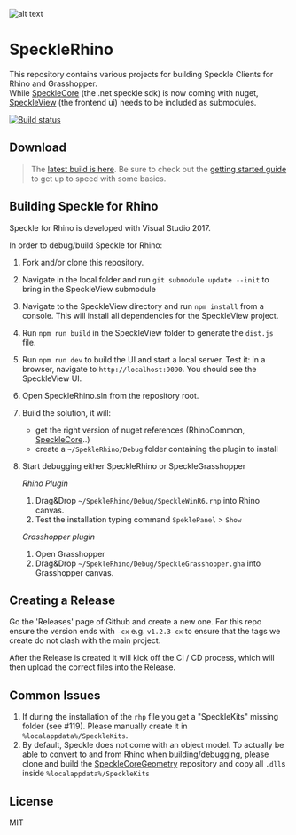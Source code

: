 ![alt text](https://user-images.githubusercontent.com/1014562/40281319-9c1fa318-5c60-11e8-9208-92fbc126095d.png "SpeckleRhino")

# SpeckleRhino
This repository contains various projects for building Speckle Clients for Rhino and Grasshopper.\
While [SpeckleCore](https://github.com/speckleworks/SpeckleCore) (the .net speckle sdk) is now coming with nuget, [SpeckleView](https://github.com/speckleworks/SpeckleView) (the frontend ui) needs to be included as submodules.


[![Build status](https://ci.appveyor.com/api/projects/status/mtfs3owdpy72yuh3/branch/master?svg=true)](https://ci.appveyor.com/project/SpeckleWorks/specklerhino/branch/master)

## Download

> The [latest build is here](https://github.com/speckleworks/SpeckleInstaller/releases/latest). Be sure to check out the [getting started guide](https://speckle.works/log/speckle-guide/) to get up to speed with some basics.

## Building Speckle for Rhino

Speckle for Rhino is developed with Visual Studio 2017.

In order to debug/build Speckle for Rhino:

1. Fork and/or clone this repository.
1. Navigate in the local folder and run `git submodule update --init` to bring in the SpeckleView submodule
1. Navigate to the SpeckleView directory and run `npm install` from a console. This will install all dependencies for the SpeckleView project.
1. Run `npm run build` in the SpeckleView folder to generate the `dist.js` file.
1. Run `npm run dev` to build the UI and start a local server. Test it: in a browser, navigate to `http://localhost:9090`. You should see the SpeckleView UI. 
1. Open SpeckleRhino.sln from the repository root.
1. Build the solution, it will:
    * get the right version of nuget references (RhinoCommon, [SpeckleCore](https://github.com/speckleworks/SpeckleCore)..)
    * create a `~/SpekleRhino/Debug` folder containing the plugin to install
1. Start debugging either SpeckleRhino or SpeckleGrasshopper

    *Rhino Plugin*
    1. Drag&Drop `~/SpekleRhino/Debug/SpeckleWinR6.rhp` into Rhino canvas.
    1. Test the installation typing command `SpeklePanel` > `Show`

    *Grasshopper plugin*
    1. Open Grasshopper
    1. Drag&Drop `~/SpekleRhino/Debug/SpeckleGrasshopper.gha` into Grasshopper canvas.

## Creating a Release

Go the 'Releases' page of Github and create a new one. For this repo ensure the version ends with `-cx` e.g. `v1.2.3-cx` to ensure that the tags we create do not clash with the main project.

After the Release is created it will kick off the CI / CD process, which will then upload the correct files into the Release.

## Common Issues
1. If during the installation of the `rhp` file you get a "SpeckleKits" missing folder (see #119). Please manually create it in `%localappdata%/SpeckleKits`.
1. By default, Speckle does not come with an object model. To actually be able to convert to and from Rhino when building/debugging, please clone and build the [SpeckleCoreGeometry](https://github.com/speckleworks/SpeckleCoreGeometry) repository and copy all `.dll`s inside `%localappdata%/SpeckleKits`

## License 
MIT 
